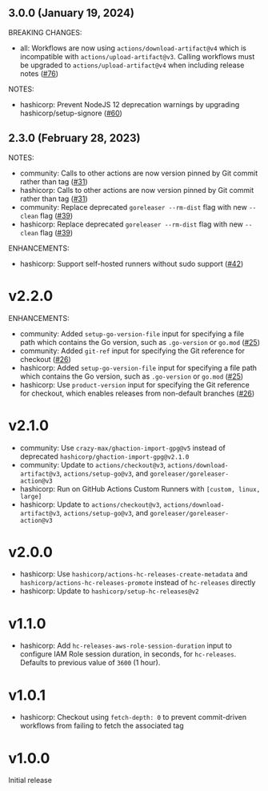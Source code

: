 ## 3.0.0 (January 19, 2024)

BREAKING CHANGES:

* all: Workflows are now using `actions/download-artifact@v4` which is incompatible with `actions/upload-artifact@v3`. Calling workflows must be upgraded to `actions/upload-artifact@v4` when including release notes ([#76](https://github.com/hashicorp/ghaction-terraform-provider-release/issues/76))

NOTES:

* hashicorp: Prevent NodeJS 12 deprecation warnings by upgrading hashicorp/setup-signore ([#60](https://github.com/hashicorp/ghaction-terraform-provider-release/issues/60))

## 2.3.0 (February 28, 2023)

NOTES:

* community: Calls to other actions are now version pinned by Git commit rather than tag ([#31](https://github.com/hashicorp/ghaction-terraform-provider-release/issues/31))
* hashicorp: Calls to other actions are now version pinned by Git commit rather than tag ([#31](https://github.com/hashicorp/ghaction-terraform-provider-release/issues/31))
* community: Replace deprecated `goreleaser --rm-dist` flag with new `--clean` flag ([#39](https://github.com/hashicorp/ghaction-terraform-provider-release/issues/39))
* hashicorp: Replace deprecated `goreleaser --rm-dist` flag with new `--clean` flag ([#39](https://github.com/hashicorp/ghaction-terraform-provider-release/issues/39))

ENHANCEMENTS:

* hashicorp: Support self-hosted runners without sudo support ([#42](https://github.com/hashicorp/ghaction-terraform-provider-release/issues/42))

# v2.2.0

ENHANCEMENTS:

* community: Added `setup-go-version-file` input for specifying a file path which contains the Go version, such as `.go-version` or `go.mod` ([#25](https://github.com/hashicorp/ghaction-terraform-provider-release/pull/25))
* community: Added `git-ref` input for specifying the Git reference for checkout ([#26](https://github.com/hashicorp/ghaction-terraform-provider-release/pull/26))
* hashicorp: Added `setup-go-version-file` input for specifying a file path which contains the Go version, such as `.go-version` or `go.mod` ([#25](https://github.com/hashicorp/ghaction-terraform-provider-release/pull/25))
* hashicorp: Use `product-version` input for specifying the Git reference for checkout, which enables releases from non-default branches ([#26](https://github.com/hashicorp/ghaction-terraform-provider-release/pull/26))


# v2.1.0

* community: Use `crazy-max/ghaction-import-gpg@v5` instead of deprecated `hashicorp/ghaction-import-gpg@v2.1.0`
* community: Update to `actions/checkout@v3`, `actions/download-artifact@v3`, `actions/setup-go@v3`, and `goreleaser/goreleaser-action@v3`
* hashicorp: Run on GitHub Actions Custom Runners with `[custom, linux, large]`
* hashicorp: Update to `actions/checkout@v3`, `actions/download-artifact@v3`, `actions/setup-go@v3`, and `goreleaser/goreleaser-action@v3`

# v2.0.0

* hashicorp: Use `hashicorp/actions-hc-releases-create-metadata` and `hashicorp/actions-hc-releases-promote` instead of `hc-releases` directly
* hashicorp: Update to `hashicorp/setup-hc-releases@v2`

# v1.1.0

* hashicorp: Add `hc-releases-aws-role-session-duration` input to configure IAM Role session duration, in seconds, for `hc-releases`. Defaults to previous value of `3600` (1 hour).

# v1.0.1

* hashicorp: Checkout using `fetch-depth: 0` to prevent commit-driven workflows from failing to fetch the associated tag

# v1.0.0

Initial release
